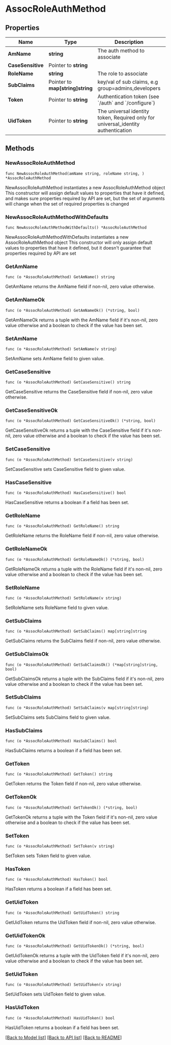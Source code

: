 # AssocRoleAuthMethod

## Properties

Name | Type | Description | Notes
------------ | ------------- | ------------- | -------------
**AmName** | **string** | The auth method to associate | 
**CaseSensitive** | Pointer to **string** |  | [optional] 
**RoleName** | **string** | The role to associate | 
**SubClaims** | Pointer to **map[string]string** | key/val of sub claims, e.g group&#x3D;admins,developers | [optional] 
**Token** | Pointer to **string** | Authentication token (see &#x60;/auth&#x60; and &#x60;/configure&#x60;) | [optional] 
**UidToken** | Pointer to **string** | The universal identity token, Required only for universal_identity authentication | [optional] 

## Methods

### NewAssocRoleAuthMethod

`func NewAssocRoleAuthMethod(amName string, roleName string, ) *AssocRoleAuthMethod`

NewAssocRoleAuthMethod instantiates a new AssocRoleAuthMethod object
This constructor will assign default values to properties that have it defined,
and makes sure properties required by API are set, but the set of arguments
will change when the set of required properties is changed

### NewAssocRoleAuthMethodWithDefaults

`func NewAssocRoleAuthMethodWithDefaults() *AssocRoleAuthMethod`

NewAssocRoleAuthMethodWithDefaults instantiates a new AssocRoleAuthMethod object
This constructor will only assign default values to properties that have it defined,
but it doesn't guarantee that properties required by API are set

### GetAmName

`func (o *AssocRoleAuthMethod) GetAmName() string`

GetAmName returns the AmName field if non-nil, zero value otherwise.

### GetAmNameOk

`func (o *AssocRoleAuthMethod) GetAmNameOk() (*string, bool)`

GetAmNameOk returns a tuple with the AmName field if it's non-nil, zero value otherwise
and a boolean to check if the value has been set.

### SetAmName

`func (o *AssocRoleAuthMethod) SetAmName(v string)`

SetAmName sets AmName field to given value.


### GetCaseSensitive

`func (o *AssocRoleAuthMethod) GetCaseSensitive() string`

GetCaseSensitive returns the CaseSensitive field if non-nil, zero value otherwise.

### GetCaseSensitiveOk

`func (o *AssocRoleAuthMethod) GetCaseSensitiveOk() (*string, bool)`

GetCaseSensitiveOk returns a tuple with the CaseSensitive field if it's non-nil, zero value otherwise
and a boolean to check if the value has been set.

### SetCaseSensitive

`func (o *AssocRoleAuthMethod) SetCaseSensitive(v string)`

SetCaseSensitive sets CaseSensitive field to given value.

### HasCaseSensitive

`func (o *AssocRoleAuthMethod) HasCaseSensitive() bool`

HasCaseSensitive returns a boolean if a field has been set.

### GetRoleName

`func (o *AssocRoleAuthMethod) GetRoleName() string`

GetRoleName returns the RoleName field if non-nil, zero value otherwise.

### GetRoleNameOk

`func (o *AssocRoleAuthMethod) GetRoleNameOk() (*string, bool)`

GetRoleNameOk returns a tuple with the RoleName field if it's non-nil, zero value otherwise
and a boolean to check if the value has been set.

### SetRoleName

`func (o *AssocRoleAuthMethod) SetRoleName(v string)`

SetRoleName sets RoleName field to given value.


### GetSubClaims

`func (o *AssocRoleAuthMethod) GetSubClaims() map[string]string`

GetSubClaims returns the SubClaims field if non-nil, zero value otherwise.

### GetSubClaimsOk

`func (o *AssocRoleAuthMethod) GetSubClaimsOk() (*map[string]string, bool)`

GetSubClaimsOk returns a tuple with the SubClaims field if it's non-nil, zero value otherwise
and a boolean to check if the value has been set.

### SetSubClaims

`func (o *AssocRoleAuthMethod) SetSubClaims(v map[string]string)`

SetSubClaims sets SubClaims field to given value.

### HasSubClaims

`func (o *AssocRoleAuthMethod) HasSubClaims() bool`

HasSubClaims returns a boolean if a field has been set.

### GetToken

`func (o *AssocRoleAuthMethod) GetToken() string`

GetToken returns the Token field if non-nil, zero value otherwise.

### GetTokenOk

`func (o *AssocRoleAuthMethod) GetTokenOk() (*string, bool)`

GetTokenOk returns a tuple with the Token field if it's non-nil, zero value otherwise
and a boolean to check if the value has been set.

### SetToken

`func (o *AssocRoleAuthMethod) SetToken(v string)`

SetToken sets Token field to given value.

### HasToken

`func (o *AssocRoleAuthMethod) HasToken() bool`

HasToken returns a boolean if a field has been set.

### GetUidToken

`func (o *AssocRoleAuthMethod) GetUidToken() string`

GetUidToken returns the UidToken field if non-nil, zero value otherwise.

### GetUidTokenOk

`func (o *AssocRoleAuthMethod) GetUidTokenOk() (*string, bool)`

GetUidTokenOk returns a tuple with the UidToken field if it's non-nil, zero value otherwise
and a boolean to check if the value has been set.

### SetUidToken

`func (o *AssocRoleAuthMethod) SetUidToken(v string)`

SetUidToken sets UidToken field to given value.

### HasUidToken

`func (o *AssocRoleAuthMethod) HasUidToken() bool`

HasUidToken returns a boolean if a field has been set.


[[Back to Model list]](../README.md#documentation-for-models) [[Back to API list]](../README.md#documentation-for-api-endpoints) [[Back to README]](../README.md)


